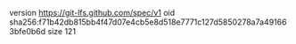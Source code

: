 version https://git-lfs.github.com/spec/v1
oid sha256:f71b42db815bb4f47d07e4cb5e8d518e7771c127d5850278a7a491663bfe0b6d
size 121
